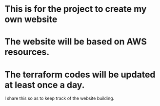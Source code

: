 # 
# This is for the project to create my own website 
# The website will be based on AWS resources.

# The terraform codes will be updated at least once a day. 

I share this so as to keep track of the website building.